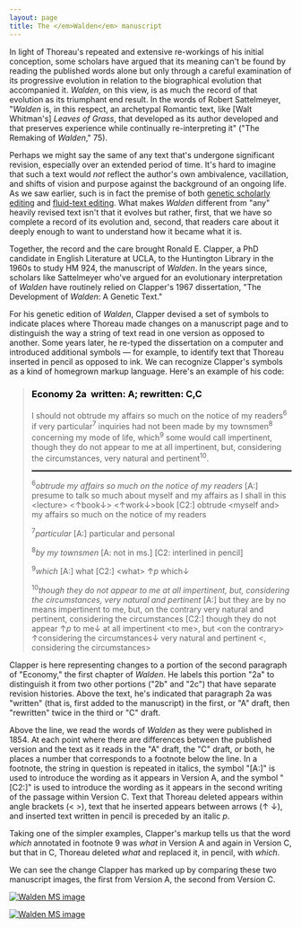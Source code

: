 ```yaml
---
layout: page
title: The </em>Walden</em> manuscript
---
```


In light of Thoreau's repeated and extensive re-workings of his initial conception, some scholars have argued that its meaning can't be found by reading the published words alone but only through a careful examination of its progressive evolution in relation to the biographical evolution that accompanied it. *Walden*, on this view, is as much the record of that evolution as its triumphant end result. In the words of Robert Sattelmeyer, "*Walden* is, in this respect, an archetypal Romantic text, like [Walt Whitman's] *Leaves of Grass*, that developed as its author developed and that preserves experience while continually re-interpreting it" ("The Remaking of *Walden*," 75).

Perhaps we might say the same of any text that's undergone significant revision, especially over an extended period of time. It's hard to imagine that such a text would *not* reflect the author's own ambivalence, vacillation, and shifts of vision and purpose against the background of an ongoing life. As we saw earlier, such is in fact the premise of both [genetic scholarly editing](/editing/types-of-scholarly-editing#genetic-editing) and [fluid-text editing](/editing/types-of-scholarly-editing#fluid-text-editing). What makes *Walden* different from "any" heavily revised text isn't that it evolves but rather, first, that we have so complete a record of its evolution and, second, that readers care about it deeply enough to want to understand how it became what it is.

Together, the record and the care brought Ronald E. Clapper, a PhD candidate in English Literature at UCLA, to the Huntington Library in the 1960s to study HM 924, the manuscript of *Walden*. In the years since, scholars like Sattelmeyer who've argued for an evolutionary interpretation of *Walden* have routinely relied on Clapper's 1967 dissertation, "The Development of *Walden*: A Genetic Text."

For his genetic edition of *Walden*, Clapper devised a set of symbols to indicate places where Thoreau made changes on a manuscript page and to distinguish the way a string of text read in one version as opposed to another. Some years later, he re-typed the dissertation on a computer and introduced additional symbols — for example, to identify text that Thoreau inserted in pencil as opposed to ink. We can recognize Clapper's symbols as a kind of homegrown markup language. Here's an example of his code:

<blockquote style="font-style:normal;">
<h3 style="color:#000;">Economy 2a &nbsp;written: A; rewritten: C,C</h3>  
<p>I should not obtrude my affairs so much on the notice of my readers<sup>6</sup> if very particular<sup>7</sup> inquiries had not been made by my townsmen<sup>8</sup> concerning my mode of life, which<sup>9</sup> some would call impertinent, though they do not appear to me at all impertinent, but, considering the circumstances, very natural and pertinent<sup>10</sup>.</p>
<hr style="border-top:1px solid black;" />
<p><sup>6</sup><em>obtrude my affairs so much on the notice of my readers</em> [A:] presume to talk so much about myself and my affairs as I shall in this &lt;lecture&gt; &lt;&uparrow;book&downarrow;&gt; &lt;&uparrow;work&downarrow;&gt;book [C2:] obtrude &lt;myself and&gt; my affairs so much on the notice of my readers</p>
<p><sup>7</sup><em>particular</em> [A:] particular and personal</p>
<p><sup>8</sup><em>by my townsmen</em> [A: not in ms.] [C2: interlined in pencil]</p>
<p><sup>9</sup><em>which</em> [A:] what [C2:] &lt;what&gt; &uparrow;<em>p</em> which&downarrow;</p>
<p><sup>10</sup><em>though they do not appear to me at all impertinent, but, considering the circumstances, very natural and pertinent</em> [A:] but they are by no means impertinent to me, but, on the contrary very natural and pertinent, considering the circumstances [C2:] though they do not appear &uparrow;<em>p</em> to me&downarrow; at all impertinent &lt;to me&gt;, but &lt;on the contrary&gt; &uparrow;considering the circumstances&downarrow; very natural and pertinent &lt;, considering the circumstances&gt;</p>
</blockquote>

Clapper is here representing changes to a portion of the second paragraph of "Economy," the first chapter of *Walden*. He labels this portion "2a" to distinguish it from two other portions ("2b" and "2c") that have separate revision histories. Above the text, he's indicated that paragraph 2a was "written" (that is, first added to the manuscript) in the first, or "A" draft, then "rewritten" twice in the third or "C" draft. 

Above the line, we read the words of *Walden* as they were published in 1854. At each point where there are differences between the published version and the text as it reads in the "A" draft, the "C" draft, or both, he places a number that corresponds to a footnote below the line. In a footnote, the string in question is repeated in italics, the symbol "[A:]" is used to introduce the wording as it appears in Version A, and the symbol "[C2:]" is used to introduce the wording as it appears in the second writing of the passage within Version C. Text that Thoreau deleted appears within angle brackets (&lt; &gt;), text that he inserted appears between arrows (&uparrow; &downarrow;), and inserted text written in pencil is preceded by an italic *p*.

Taking one of the simpler examples, Clapper's markup tells us that the word <em>which</em> annotated in footnote 9 was <em>what</em> in Version A and again in Version C, but that in C, Thoreau deleted <em>what</em> and replaced it, in pencil, with <em>which</em>.

We can see the change Clapper has marked up by comparing these two manuscript images, the first from Version A, the second from Version C.

[![Walden MS image](https://cdm16003.contentdm.oclc.org/digital/iiif/p16003coll16/8/1410,2920,6490,600/pct:30/0/default.jpg)](https://cdm16003.contentdm.oclc.org/digital/iiif/p16003coll16/8/1410,2920,6490,600/full/0/default.jpg)

[![Walden MS image](https://cdm16003.contentdm.oclc.org/digital/iiif/p16003coll16/435/680,1850,6557,735/pct:30/0/default.jpg)](https://cdm16003.contentdm.oclc.org/digital/iiif/p16003coll16/435/680,1850,6557,735/full/0/default.jpg)

<!-- Next after: TEI as a standard for XML; history, etc. -->

<!-- Next after: Using the Walden MS image spreadsheet. Sand foliage example -->

<!-- Next after: Using Walden MS in the classroom; Rebecca's students' examples -->

<!-- Next after: IIIF images -->

<!-- Next after: other ways to tell revision stories using MS: eg, TimelineJS -->